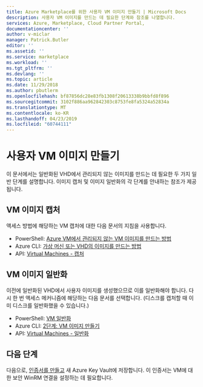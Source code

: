 ```yaml
---
title: Azure Marketplace를 위한 사용자 VM 이미지 만들기 | Microsoft Docs
description: 사용자 VM 이미지를 만드는 데 필요한 단계와 참조를 나열합니다.
services: Azure, Marketplace, Cloud Partner Portal,
documentationcenter: ''
author: v-miclar
manager: Patrick.Butler
editor: ''
ms.assetid: ''
ms.service: marketplace
ms.workload: ''
ms.tgt_pltfrm: ''
ms.devlang: ''
ms.topic: article
ms.date: 11/29/2018
ms.author: pbutlerm
ms.openlocfilehash: bf87856dc28e83fb1308f20613338b9bbfd8f896
ms.sourcegitcommit: 3102f886aa962842303c8753fe8fa5324a52834a
ms.translationtype: MT
ms.contentlocale: ko-KR
ms.lasthandoff: 04/23/2019
ms.locfileid: "60744111"
---
```

# <a name="create-a-user-vm-image"></a>사용자 VM 이미지 만들기

이 문서에서는 일반화된 VHD에서 관리되지 않는 이미지를 만드는 데 필요한 두 가지 일반 단계를 설명합니다.  이미지 캡처 및 이미지 일반화의 각 단계를 안내하는 참조가 제공됩니다.


## <a name="capture-the-vm-image"></a>VM 이미지 캡처

액세스 방법에 해당하는 VM 캡처에 대한 다음 문서의 지침을 사용합니다.

-  PowerShell: [Azure VM에서 관리되지 않는 VM 이미지를 만드는 방법](../../../virtual-machines/windows/capture-image-resource.md)
-  Azure CLI: [가상 머신 또는 VHD의 이미지를 만드는 방법](../../../virtual-machines/linux/capture-image.md)
-  API: [Virtual Machines - 캡처](https://docs.microsoft.com/rest/api/compute/virtualmachines/capture)


## <a name="generalize-the-vm-image"></a>VM 이미지 일반화

이전에 일반화된 VHD에서 사용자 이미지를 생성했으므로 이를 일반화해야 합니다.  다시 한 번 액세스 메커니즘에 해당하는 다음 문서를 선택합니다.  (디스크를 캡처할 때 이미 디스크를 일반화했을 수 있습니다.)

-  PowerShell: [VM 일반화](https://docs.microsoft.com/azure/virtual-machines/windows/sa-copy-generalized#generalize-the-vm)
-  Azure CLI: [2단계: VM 이미지 만들기](https://docs.microsoft.com/azure/virtual-machines/linux/capture-image#step-2-create-vm-image)
-  API: [Virtual Machines - 일반화](https://docs.microsoft.com/rest/api/compute/virtualmachines/generalize)


## <a name="next-steps"></a>다음 단계

다음으로, [인증서를 만들고](cpp-create-key-vault-cert.md) 새 Azure Key Vault에 저장합니다.  이 인증서는 VM에 대한 보안 WinRM 연결을 설정하는 데 필요합니다.
